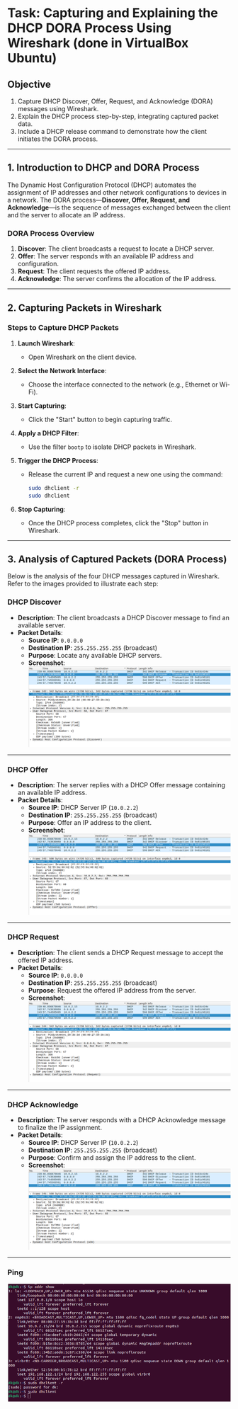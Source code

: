 # **Task: Capturing and Explaining the DHCP DORA Process Using Wireshark (done in VirtualBox Ubuntu)**

## **Objective**
1. Capture DHCP Discover, Offer, Request, and Acknowledge (DORA) messages using Wireshark.
2. Explain the DHCP process step-by-step, integrating captured packet data.
3. Include a DHCP release command to demonstrate how the client initiates the DORA process.

---

## **1. Introduction to DHCP and DORA Process**
The Dynamic Host Configuration Protocol (DHCP) automates the assignment of IP addresses and other network configurations to devices in a network. The DORA process—**Discover, Offer, Request, and Acknowledge**—is the sequence of messages exchanged between the client and the server to allocate an IP address.

### **DORA Process Overview**
1. **Discover**: The client broadcasts a request to locate a DHCP server.
2. **Offer**: The server responds with an available IP address and configuration.
3. **Request**: The client requests the offered IP address.
4. **Acknowledge**: The server confirms the allocation of the IP address.

---

## **2. Capturing Packets in Wireshark**

### **Steps to Capture DHCP Packets**
1. **Launch Wireshark**:
   - Open Wireshark on the client device.

2. **Select the Network Interface**:
   - Choose the interface connected to the network (e.g., Ethernet or Wi-Fi).

3. **Start Capturing**:
   - Click the "Start" button to begin capturing traffic.

4. **Apply a DHCP Filter**:
   - Use the filter `bootp` to isolate DHCP packets in Wireshark.

5. **Trigger the DHCP Process**:
   - Release the current IP and request a new one using the command:
     ```bash
     sudo dhclient -r
     sudo dhclient
     ```

6. **Stop Capturing**:
   - Once the DHCP process completes, click the "Stop" button in Wireshark.

---

## **3. Analysis of Captured Packets (DORA Process)**

Below is the analysis of the four DHCP messages captured in Wireshark. Refer to the images provided to illustrate each step:

### **DHCP Discover**
- **Description**:
  The client broadcasts a DHCP Discover message to find an available server.
- **Packet Details**:
  - **Source IP**: `0.0.0.0`
  - **Destination IP**: `255.255.255.255` (broadcast)
  - **Purpose**: Locate any available DHCP servers.
  - **Screenshot**: ![DHCP Discover](images/3.%20discover.png)

---

### **DHCP Offer**
- **Description**:
  The server replies with a DHCP Offer message containing an available IP address.
- **Packet Details**:
  - **Source IP**: DHCP Server IP (`10.0.2.2`)
  - **Destination IP**: `255.255.255.255` (broadcast)
  - **Purpose**: Offer an IP address to the client.
  - **Screenshot**: ![DHCP Offer](images/4.%20offer.png)

---

### **DHCP Request**
- **Description**:
  The client sends a DHCP Request message to accept the offered IP address.
- **Packet Details**:
  - **Source IP**: `0.0.0.0`
  - **Destination IP**: `255.255.255.255` (broadcast)
  - **Purpose**: Request the offered IP address from the server.
  - **Screenshot**: ![DHCP Request](images/5.%20request.png)

---

### **DHCP Acknowledge**
- **Description**:
  The server responds with a DHCP Acknowledge message to finalize the IP assignment.
- **Packet Details**:
  - **Source IP**: DHCP Server IP (`10.0.2.2`)
  - **Destination IP**: `255.255.255.255` (broadcast)
  - **Purpose**: Confirm and assign the IP address to the client.
  - **Screenshot**: ![DHCP Acknowledge](images/6.%20ack.png)

---

### **Ping**
![Ping](images/1.%20Command.png)

